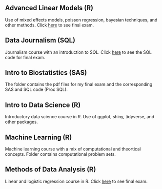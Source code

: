 ## Advanced Linear Models (R) ##
Use of mixed effects models, poisson regression, bayesian techniques, and other methods. Click [here](https://github.com/tedhenson3/UNC-Statistics-Courses/blob/master/Advanced%20Linear%20Models/Final/Ted%20Henson%20STOR%20590%20Final.pdf) to see final exam.

## Data Journalism (SQL) ##
Journalism course with an introduction to SQL. Click [here](https://github.com/tedhenson3/UNC-Statistics-Courses/blob/master/Data%20Journalism/Final%20Exam%20Take%20Home.sql) to see the SQL code for final exam.

## Intro to Biostatistics (SAS) ##
The folder contains the pdf files for my final exam and the corresponding SAS and SQL code (Proc SQL).

## Intro to Data Science (R) ##
Introductory data science course in R. Use of ggplot, shiny, tidyverse, and other packages.

## Machine Learning (R) ##
Machine learning course with a mix of computational and theortical concepts. Folder contains computational problem sets.

## Methods of Data Analysis (R) ##
Linear and logistic regression course in R. Click [here](https://htmlpreview.github.io/?https://github.com/tedhenson3/UNC-Statistics-Courses/blob/master/Methods%20of%20Data%20Analysis/Final_Exam.html) to see final exam.